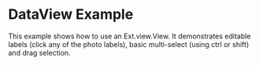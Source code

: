 # DataView Example #

This example shows how to use an Ext.view.View.  It demonstrates editable labels (click any of the photo labels), basic multi-select (using ctrl or shift) and drag selection.
